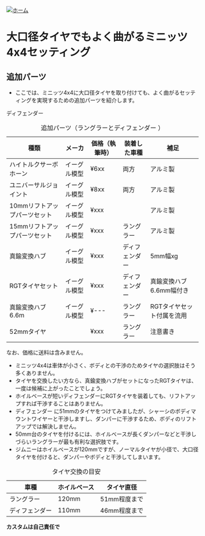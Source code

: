 [![ホーム](/blog/logo.002.png "Kobe Crawlers")](/blog)# 大口径タイヤでもよく曲がるミニッツ4x4セッティング## 追加パーツ- ここでは、ミニッツ4x4に大口径タイヤを取り付けても、よく曲がるセッティングを実現するための追加パーツを紹介します。<table>	<caption>追加パーツ（ラングラーとディフェンダー ）</caption>	<thead><tr><th>種類</th><th>メーカ</th><th>価格（執筆時）</th><th>装着した車種</th><th>補足</th></tr></thead>	<tr><td>ハイトルクサーボホーン</td><td>イーグル模型</td><td>¥6xx</td><td>両方</td><td>アルミ製</td></tr>	<tr><td>ユニバーサルジョイント</td><td>イーグル模型</td><td>¥8xx</td><td>両方</td><td>アルミ製</td></tr>	<tr><td>10mmリフトアップパーツセット</td><td>イーグル模型</td><td>¥xxx</td>ディフェンダー <td></td><td>アルミ製 </td></tr>	<tr><td>15mmリフトアップパーツセット</td><td>イーグル模型</td><td>¥xxx</td><td>ラングラー</td><td>アルミ製</td></tr>	<tr><td>真鍮変換ハブ</td><td>イーグル模型</td><td>¥xxx</td><td>ディフェンダー</td><td>5mm幅xg</td></tr>	<tr><td>RGTタイヤセット</td><td>イーグル模型</td><td>¥xxx</td><td>ディフェンダー </td><td>真鍮変換ハブ6.6mm幅付き</td></tr>	<tr><td>真鍮変換ハブ6.6m</td><td>イーグル模型</td><td>¥---</td><td>ラングラー </td><td>RGTタイヤセット付属を流用</td></tr>	<tr><td>52mmタイヤ</td><td></td><td>¥xxx</td><td>ラングラー</td><td>注意書き</td></tr></table>なお、価格に送料は含みません。- ミニッツ4x4は車体が小さく、ボディとの干渉のためタイヤの選択肢はそう多くありません。- タイヤを交換したい方なら、真鍮変換ハブがセットになったRGTタイヤは、一度は候補に上がったことでしょう。- ホイルベースが短いディフェンダーにRGTタイヤを装着しても、リフトアップすれば干渉することはありません。- ディフェンダー に51mmのタイヤをつけてみましたが、シャーシのボディマウントワイヤーと干渉しますし、ダンパーに干渉するため、ボディのリフトアップでは解決しません。- 50mm台のタイヤを付けるには、ホイルベースが長くダンパーなどと干渉しづらいラングラーが最も有利な選択肢です。- ジムニーはホイルベースが120mmですが、ノーマルタイヤが小径で、大口径タイヤを付けると、ダンパーやボディと干渉してしまいます。<table>	<caption>タイヤ交換の目安</caption>	<thead><tr><th>車種</th><th>ホイルベース</th><th>タイヤ直径</th></tr></thead>	<tr><td>ラングラー</td><td>120mm</td><td>51mm程度まで</td></tr>	<tr><td>ディフェンダー </td><td>110mm</td><td>46mm程度まで</td></tr></table>**カスタムは自己責任で**